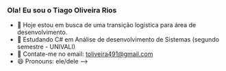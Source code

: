 ### Ola! Eu sou o Tiago Oliveira Rios

- 🔭 Hoje estou em busca de uma transição logística para área de desenvolvimento.
- 🌱 Estudando C# em Análise de desenvolvimento de Sistemas (segundo semestre - UNIVALI)
- 👯 Contate-me no email: toliveira491@gmail.com 
- 😄 Pronouns: ele/dele
-->
